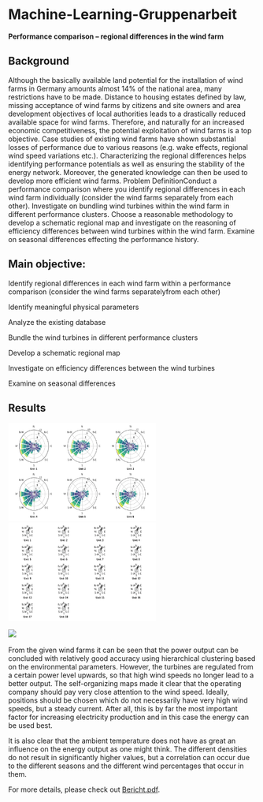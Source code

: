 # Machine-Learning-Gruppenarbeit
**Performance comparison – regional differences in the wind farm**

## Background 
Although the basically available land potential for the installation of wind farms in Germany amounts almost 14% of the national area, many restrictions have to be made. Distance to housing estates defined by law, missing acceptance of wind farms by citizens and site owners and area development objectives of local authorities  leads  to  a  drastically  reduced  available  space  for  wind  farms.  Therefore,  and  naturally  for  an  increased  economic  competitiveness,  the potential exploitation of wind farms is a top objective. Case studies of existing wind farms have shown substantial losses of performance due to various reasons (e.g. wake  effects,  regional  wind  speed  variations  etc.).  Characterizing  the  regional differences helps   identifying   performance   potentials   as   well   as   ensuring   the   stability   of   the   energy   network. Moreover, the  generated   knowledge can then be used to develop more efficient wind farms. Problem DefinitionConduct a performance comparison where you identify regional differences in each  wind  farm  individually  (consider  the  wind  farms  separately  from  each  other). Investigate on bundling wind turbines within the wind farm in different performance clusters. Choose a reasonable methodology to develop a schematic regional map and investigate on the reasoning of efficiency differences between wind turbines within the wind farm. Examine on seasonal differences effecting the performance history.

## Main objective: 

Identify regional differences in each wind farm within a performance comparison (consider the wind farms separatelyfrom each other)

Identify meaningful physical parameters 

Analyze the existing database 

Bundle the wind turbines in different performance clusters

Develop a schematic regional map

Investigate on efficiency differences between the wind turbines

Examine on seasonal differences

## Results

<p float="left">
  <img src="https://github.com/LiLiu1118/Machine-Learning-Gruppenarbeit/blob/main/Abbildungen/WindRosePark1.png" width="300" height="200"/>
  <img src="https://github.com/LiLiu1118/Machine-Learning-Gruppenarbeit/blob/main/Abbildungen/WindRosePark2.png"  width="300" height="200" /> 
</p>

<p float="left">
  <img src="https://github.com/LiLiu1118/Machine-Learning-Gruppenarbeit/blob/main/Abbildungen/SOM-Park1.png width="300" height="200"/>
</p>

From the given wind farms it can be seen that the power output can be concluded with relatively good accuracy using hierarchical clustering based on the environmental parameters. However, the turbines are regulated from a certain power level upwards, so that high wind speeds no longer lead to a better output. The self-organizing maps made it clear that the operating company should pay very close attention to the wind speed. Ideally, positions should be chosen which do not necessarily have very high wind speeds, but a steady current. After all, this is by far the most important factor for increasing electricity production and in this case the energy can be used best. 

It is also clear that the ambient temperature does not have as great an influence on the energy output as one might think. The different densities do not result in significantly higher values, but a correlation can occur due to the different seasons and the different wind percentages that occur in them.

For more details, please check out [Bericht.pdf](https://github.com/LiLiu1118/Machine-Learning-Gruppenarbeit/blob/main/Bericht.pdf).
